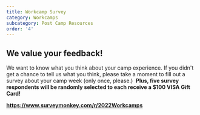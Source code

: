 ```yaml
---
title: Workcamp Survey
category: Workcamps
subcategory: Post Camp Resources
order: '4'
---
```


## We value your feedback\!

We want to know what you think about your camp experience. If you didn't get a chance to tell us what you think, please take a moment to fill out a survey about your camp week (only once, please.) &nbsp;**Plus, five survey respondents will be randomly selected to each receive a $100 VISA Gift Card\!&nbsp;**

<div><div><div><p><a href="https://www.surveymonkey.com/r/2022Workcamps"><strong>https://www.surveymonkey.com/r/2022Workcamps </strong></a></p></div></div></div>

&nbsp;
